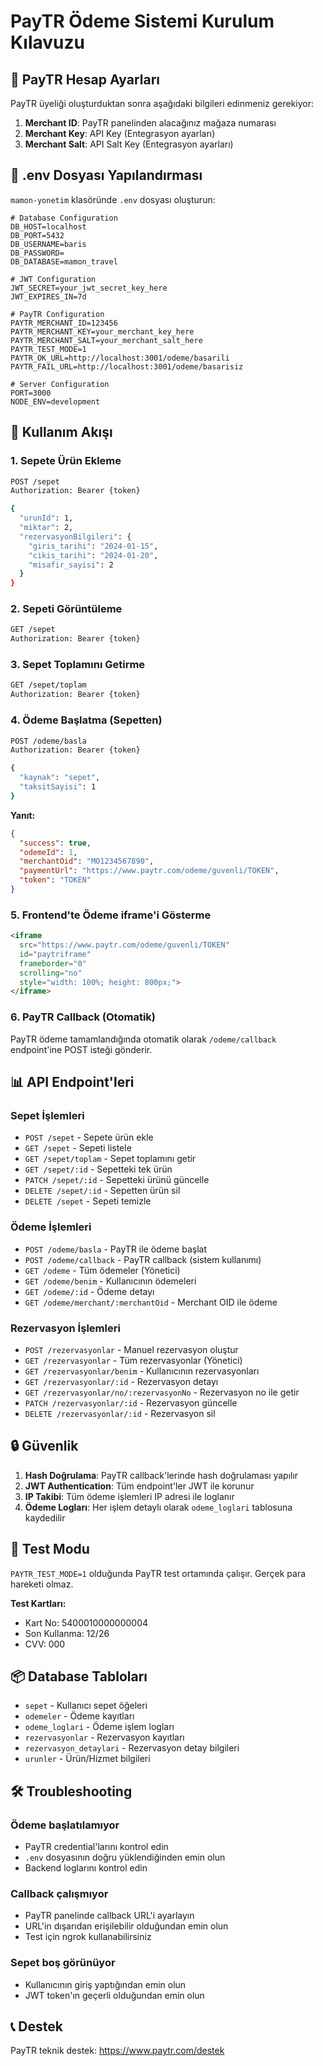 # PayTR Ödeme Sistemi Kurulum Kılavuzu

## 🔐 PayTR Hesap Ayarları

PayTR üyeliği oluşturduktan sonra aşağıdaki bilgileri edinmeniz gerekiyor:

1. **Merchant ID**: PayTR panelinden alacağınız mağaza numarası
2. **Merchant Key**: API Key (Entegrasyon ayarları)
3. **Merchant Salt**: API Salt Key (Entegrasyon ayarları)

## 📝 .env Dosyası Yapılandırması

`mamon-yonetim` klasöründe `.env` dosyası oluşturun:

```env
# Database Configuration
DB_HOST=localhost
DB_PORT=5432
DB_USERNAME=baris
DB_PASSWORD=
DB_DATABASE=mamon_travel

# JWT Configuration
JWT_SECRET=your_jwt_secret_key_here
JWT_EXPIRES_IN=7d

# PayTR Configuration
PAYTR_MERCHANT_ID=123456
PAYTR_MERCHANT_KEY=your_merchant_key_here
PAYTR_MERCHANT_SALT=your_merchant_salt_here
PAYTR_TEST_MODE=1
PAYTR_OK_URL=http://localhost:3001/odeme/basarili
PAYTR_FAIL_URL=http://localhost:3001/odeme/basarisiz

# Server Configuration
PORT=3000
NODE_ENV=development
```

## 🚀 Kullanım Akışı

### 1. Sepete Ürün Ekleme
```bash
POST /sepet
Authorization: Bearer {token}

{
  "urunId": 1,
  "miktar": 2,
  "rezervasyonBilgileri": {
    "giris_tarihi": "2024-01-15",
    "cikis_tarihi": "2024-01-20",
    "misafir_sayisi": 2
  }
}
```

### 2. Sepeti Görüntüleme
```bash
GET /sepet
Authorization: Bearer {token}
```

### 3. Sepet Toplamını Getirme
```bash
GET /sepet/toplam
Authorization: Bearer {token}
```

### 4. Ödeme Başlatma (Sepetten)
```bash
POST /odeme/basla
Authorization: Bearer {token}

{
  "kaynak": "sepet",
  "taksitSayisi": 1
}
```

**Yanıt:**
```json
{
  "success": true,
  "odemeId": 1,
  "merchantOid": "MO1234567890",
  "paymentUrl": "https://www.paytr.com/odeme/guvenli/TOKEN",
  "token": "TOKEN"
}
```

### 5. Frontend'te Ödeme iframe'i Gösterme

```html
<iframe 
  src="https://www.paytr.com/odeme/guvenli/TOKEN" 
  id="paytriframe" 
  frameborder="0" 
  scrolling="no" 
  style="width: 100%; height: 800px;">
</iframe>
```

### 6. PayTR Callback (Otomatik)

PayTR ödeme tamamlandığında otomatik olarak `/odeme/callback` endpoint'ine POST isteği gönderir.

## 📊 API Endpoint'leri

### Sepet İşlemleri
- `POST /sepet` - Sepete ürün ekle
- `GET /sepet` - Sepeti listele
- `GET /sepet/toplam` - Sepet toplamını getir
- `GET /sepet/:id` - Sepetteki tek ürün
- `PATCH /sepet/:id` - Sepetteki ürünü güncelle
- `DELETE /sepet/:id` - Sepetten ürün sil
- `DELETE /sepet` - Sepeti temizle

### Ödeme İşlemleri
- `POST /odeme/basla` - PayTR ile ödeme başlat
- `POST /odeme/callback` - PayTR callback (sistem kullanımı)
- `GET /odeme` - Tüm ödemeler (Yönetici)
- `GET /odeme/benim` - Kullanıcının ödemeleri
- `GET /odeme/:id` - Ödeme detayı
- `GET /odeme/merchant/:merchantOid` - Merchant OID ile ödeme

### Rezervasyon İşlemleri
- `POST /rezervasyonlar` - Manuel rezervasyon oluştur
- `GET /rezervasyonlar` - Tüm rezervasyonlar (Yönetici)
- `GET /rezervasyonlar/benim` - Kullanıcının rezervasyonları
- `GET /rezervasyonlar/:id` - Rezervasyon detayı
- `GET /rezervasyonlar/no/:rezervasyonNo` - Rezervasyon no ile getir
- `PATCH /rezervasyonlar/:id` - Rezervasyon güncelle
- `DELETE /rezervasyonlar/:id` - Rezervasyon sil

## 🔒 Güvenlik

1. **Hash Doğrulama**: PayTR callback'lerinde hash doğrulaması yapılır
2. **JWT Authentication**: Tüm endpoint'ler JWT ile korunur
3. **IP Takibi**: Tüm ödeme işlemleri IP adresi ile loglanır
4. **Ödeme Logları**: Her işlem detaylı olarak `odeme_loglari` tablosuna kaydedilir

## 🧪 Test Modu

`PAYTR_TEST_MODE=1` olduğunda PayTR test ortamında çalışır. Gerçek para hareketi olmaz.

**Test Kartları:**
- Kart No: 5400010000000004
- Son Kullanma: 12/26
- CVV: 000

## 📦 Database Tabloları

- `sepet` - Kullanıcı sepet öğeleri
- `odemeler` - Ödeme kayıtları
- `odeme_loglari` - Ödeme işlem logları
- `rezervasyonlar` - Rezervasyon kayıtları
- `rezervasyon_detaylari` - Rezervasyon detay bilgileri
- `urunler` - Ürün/Hizmet bilgileri

## 🛠️ Troubleshooting

### Ödeme başlatılamıyor
- PayTR credential'larını kontrol edin
- `.env` dosyasının doğru yüklendiğinden emin olun
- Backend loglarını kontrol edin

### Callback çalışmıyor
- PayTR panelinde callback URL'i ayarlayın
- URL'in dışarıdan erişilebilir olduğundan emin olun
- Test için ngrok kullanabilirsiniz

### Sepet boş görünüyor
- Kullanıcının giriş yaptığından emin olun
- JWT token'ın geçerli olduğundan emin olun

## 📞 Destek

PayTR teknik destek: https://www.paytr.com/destek


